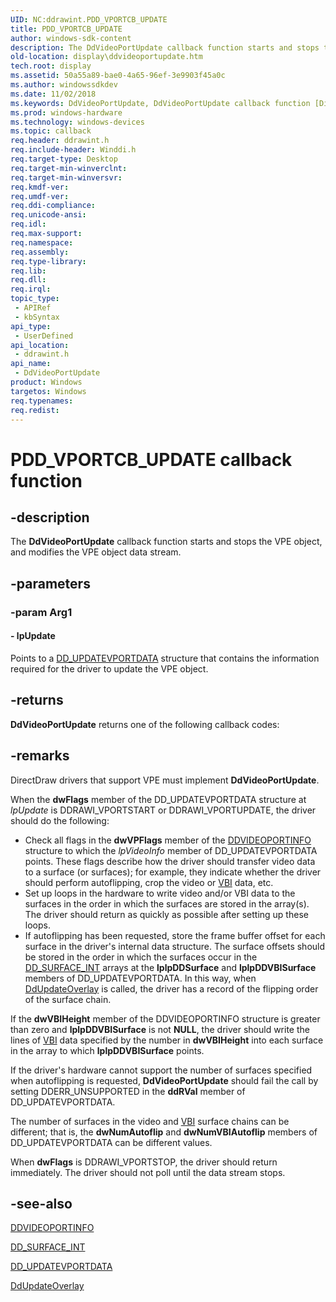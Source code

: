 ```yaml
---
UID: NC:ddrawint.PDD_VPORTCB_UPDATE
title: PDD_VPORTCB_UPDATE
author: windows-sdk-content
description: The DdVideoPortUpdate callback function starts and stops the VPE object, and modifies the VPE object data stream.
old-location: display\ddvideoportupdate.htm
tech.root: display
ms.assetid: 50a55a89-bae0-4a65-96ef-3e9903f45a0c
ms.author: windowssdkdev
ms.date: 11/02/2018
ms.keywords: DdVideoPortUpdate, DdVideoPortUpdate callback function [Display Devices], PDD_VPORTCB_UPDATE, PDD_VPORTCB_UPDATE callback, ddfncs_fd19067f-3bed-443f-a11f-78b740d9e34b.xml, ddrawint/DdVideoPortUpdate, display.ddvideoportupdate
ms.prod: windows-hardware
ms.technology: windows-devices
ms.topic: callback
req.header: ddrawint.h
req.include-header: Winddi.h
req.target-type: Desktop
req.target-min-winverclnt: 
req.target-min-winversvr: 
req.kmdf-ver: 
req.umdf-ver: 
req.ddi-compliance: 
req.unicode-ansi: 
req.idl: 
req.max-support: 
req.namespace: 
req.assembly: 
req.type-library: 
req.lib: 
req.dll: 
req.irql: 
topic_type:
 - APIRef
 - kbSyntax
api_type:
 - UserDefined
api_location:
 - ddrawint.h
api_name:
 - DdVideoPortUpdate
product: Windows
targetos: Windows
req.typenames: 
req.redist: 
---
```


# PDD_VPORTCB_UPDATE callback function


## -description


The <b>DdVideoPortUpdate</b> callback function starts and stops the VPE object, and modifies the VPE object data stream.


## -parameters




### -param Arg1








#### - lpUpdate

Points to a <a href="https://msdn.microsoft.com/e1ba7851-570e-4ddc-8981-766294011409">DD_UPDATEVPORTDATA</a> structure that contains the information required for the driver to update the VPE object.


## -returns



<b>DdVideoPortUpdate</b> returns one of the following callback codes:




## -remarks



DirectDraw drivers that support VPE must implement <b>DdVideoPortUpdate</b>.

When the <b>dwFlags</b> member of the DD_UPDATEVPORTDATA structure at <i>lpUpdate</i> is DDRAWI_VPORTSTART or DDRAWI_VPORTUPDATE, the driver should do the following:

<ul>
<li>
Check all flags in the <b>dwVPFlags</b> member of the <a href="https://msdn.microsoft.com/65423d9e-d3b8-4545-8afe-09b3375dbac2">DDVIDEOPORTINFO</a> structure to which the <i>lpVideoInfo</i> member of DD_UPDATEVPORTDATA points. These flags describe how the driver should transfer video data to a surface (or surfaces); for example, they indicate whether the driver should perform autoflipping, crop the video or <a href="https://msdn.microsoft.com/a1de1905-09f3-4689-ace9-06690a1f930a">VBI</a> data, etc.

</li>
<li>
Set up loops in the hardware to write video and/or VBI data to the surfaces in the order in which the surfaces are stored in the array(s). The driver should return as quickly as possible after setting up these loops.

</li>
<li>
If autoflipping has been requested, store the frame buffer offset for each surface in the driver's internal data structure. The surface offsets should be stored in the order in which the surfaces occur in the <a href="https://msdn.microsoft.com/b06f204c-e59a-4f13-ac6d-ff0860378312">DD_SURFACE_INT</a> arrays at the <b>lplpDDSurface</b> and <b>lplpDDVBISurface</b> members of DD_UPDATEVPORTDATA. In this way, when <a href="https://msdn.microsoft.com/e86b3b75-319a-4817-bcb1-59580c855ef9">DdUpdateOverlay</a> is called, the driver has a record of the flipping order of the surface chain.

</li>
</ul>
If the <b>dwVBIHeight</b> member of the DDVIDEOPORTINFO structure is greater than zero and <b>lplpDDVBISurface</b> is not <b>NULL</b>, the driver should write the lines of <a href="https://msdn.microsoft.com/a1de1905-09f3-4689-ace9-06690a1f930a">VBI</a> data specified by the number in <b>dwVBIHeight</b> into each surface in the array to which <b>lplpDDVBISurface</b> points.

If the driver's hardware cannot support the number of surfaces specified when autoflipping is requested, <b>DdVideoPortUpdate</b> should fail the call by setting DDERR_UNSUPPORTED in the <b>ddRVal</b> member of DD_UPDATEVPORTDATA.

The number of surfaces in the video and <a href="https://msdn.microsoft.com/a1de1905-09f3-4689-ace9-06690a1f930a">VBI</a> surface chains can be different; that is, the <b>dwNumAutoflip</b> and <b>dwNumVBIAutoflip</b> members of DD_UPDATEVPORTDATA can be different values.

When <b>dwFlags</b> is DDRAWI_VPORTSTOP, the driver should return immediately. The driver should not poll until the data stream stops.




## -see-also




<a href="https://msdn.microsoft.com/65423d9e-d3b8-4545-8afe-09b3375dbac2">DDVIDEOPORTINFO</a>



<a href="https://msdn.microsoft.com/b06f204c-e59a-4f13-ac6d-ff0860378312">DD_SURFACE_INT</a>



<a href="https://msdn.microsoft.com/e1ba7851-570e-4ddc-8981-766294011409">DD_UPDATEVPORTDATA</a>



<a href="https://msdn.microsoft.com/e86b3b75-319a-4817-bcb1-59580c855ef9">DdUpdateOverlay</a>
 

 

